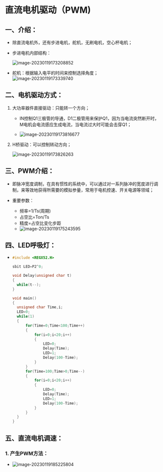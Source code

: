 # 直流电机驱动（PWM)

## 一、介绍：

- 除直流电机外，还有步进电机，舵机，无刷电机，空心杯电机；

- 步进电机内部结构：

  ![image-20230119173208852](C:\Users\86198\AppData\Roaming\Typora\typora-user-images\image-20230119173208852.png)

- 舵机：根据输入电平的时间来控制选择角度；
  ![image-20230119173339740](C:\Users\86198\AppData\Roaming\Typora\typora-user-images\image-20230119173339740.png)

## 二、电机驱动方式：

1. 大功率器件直接驱动：只能转一个方向；

   - IN控制Q1三极管的导通，D1二极管用来保护Q1，因为当电流突然断开时，M电机会电流感应生成电流，当电流过大时可能会击穿Q1；

   - ![image-20230119173816677](C:\Users\86198\AppData\Roaming\Typora\typora-user-images\image-20230119173816677.png)

2. H桥驱动：可以控制转动方向；

   ![image-20230119173826263](C:\Users\86198\AppData\Roaming\Typora\typora-user-images\image-20230119173826263.png)

## 三、PWM介绍：

- 即脉冲宽度调制，在具有惯性的系统中，可以通过对一系列脉冲的宽度进行调制，来等效地获得所需要的模拟参量，常用于电机控速、开关电源等领域；

- 重要参数：
  - 频率=1/Ts(周期)
  - 占空比=Ton/Ts
  - 精度=占空比变化步距
  - ![image-20230119175243595](C:\Users\86198\AppData\Roaming\Typora\typora-user-images\image-20230119175243595.png)

## 四、LED呼吸灯：

- ```c
  #include <REGX52.H>
  
  sbit LED=P2^0;
  
  void Delay(unsigned char t)
  {
  	while(t--);
  }
  
  void main()
  {
  	unsigned char Time,i;
  	LED=0;
  	while(1)
  	{
  		for(Time=0;Time<100;Time++)
  		{
  			for(i=0;i<20;i++)
  			{
  				LED=0;
  				Delay(Time);
  				LED=1;
  				Delay(100-Time);
  			}
  		}
  		for(Time=100;Time>0;Time--)
  		{
  			for(i=0;i<20;i++)
  			{
  				LED=0;
  				Delay(Time);
  				LED=1;
  				Delay(100-Time);
  			}
  		}
  	}
  }

## 五、直流电机调速：

### 1. 产生PWM方法：

- ![image-20230119185225804](C:\Users\86198\AppData\Roaming\Typora\typora-user-images\image-20230119185225804.png)